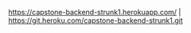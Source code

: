 https://capstone-backend-strunk1.herokuapp.com/ | https://git.heroku.com/capstone-backend-strunk1.git